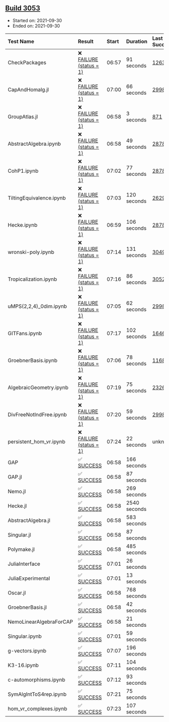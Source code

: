 ## [Build 3053](https://oscarci.mathematik.uni-kl.de/job/oscar-stable/3053/)

* Started on: 2021-09-30
* Ended on: 2021-09-30

| Test Name    | Result | Start | Duration | Last Success | First Failure |
|:-------------|:-------|:------|:---------|:-------------|:--------------|
| CheckPackages | ❌ [FAILURE (status = 1)](https://oscarci.mathematik.uni-kl.de/job/oscar-stable/3053/artifact/logs/build-3053/CheckPackages.log) | 06:57 | 91 seconds | [1263](https://oscarci.mathematik.uni-kl.de/job/oscar-stable/1263/) | [1264](https://oscarci.mathematik.uni-kl.de/job/oscar-stable/1264/) |
| CapAndHomalg.jl | ❌ [FAILURE (status = 1)](https://oscarci.mathematik.uni-kl.de/job/oscar-stable/3053/artifact/logs/build-3053/CapAndHomalg.jl.log) | 07:00 | 66 seconds | [2998](https://oscarci.mathematik.uni-kl.de/job/oscar-stable/2998/) | [2999](https://oscarci.mathematik.uni-kl.de/job/oscar-stable/2999/) |
| GroupAtlas.jl | ❌ [FAILURE (status = 1)](https://oscarci.mathematik.uni-kl.de/job/oscar-stable/3053/artifact/logs/build-3053/GroupAtlas.jl.log) | 06:58 | 3 seconds | [871](https://oscarci.mathematik.uni-kl.de/job/oscar-stable/871/) | [872](https://oscarci.mathematik.uni-kl.de/job/oscar-stable/872/) |
| AbstractAlgebra.ipynb | ❌ [FAILURE (status = 1)](https://oscarci.mathematik.uni-kl.de/job/oscar-stable/3053/artifact/logs/build-3053/AbstractAlgebra.ipynb.log) | 06:58 | 49 seconds | [2878](https://oscarci.mathematik.uni-kl.de/job/oscar-stable/2878/) | [2879](https://oscarci.mathematik.uni-kl.de/job/oscar-stable/2879/) |
| CohP1.ipynb | ❌ [FAILURE (status = 1)](https://oscarci.mathematik.uni-kl.de/job/oscar-stable/3053/artifact/logs/build-3053/CohP1.ipynb.log) | 07:02 | 77 seconds | [2878](https://oscarci.mathematik.uni-kl.de/job/oscar-stable/2878/) | [2879](https://oscarci.mathematik.uni-kl.de/job/oscar-stable/2879/) |
| TiltingEquivalence.ipynb | ❌ [FAILURE (status = 1)](https://oscarci.mathematik.uni-kl.de/job/oscar-stable/3053/artifact/logs/build-3053/TiltingEquivalence.ipynb.log) | 07:03 | 120 seconds | [2629](https://oscarci.mathematik.uni-kl.de/job/oscar-stable/2629/) | [2630](https://oscarci.mathematik.uni-kl.de/job/oscar-stable/2630/) |
| Hecke.ipynb | ❌ [FAILURE (status = 1)](https://oscarci.mathematik.uni-kl.de/job/oscar-stable/3053/artifact/logs/build-3053/Hecke.ipynb.log) | 06:59 | 106 seconds | [2878](https://oscarci.mathematik.uni-kl.de/job/oscar-stable/2878/) | [2879](https://oscarci.mathematik.uni-kl.de/job/oscar-stable/2879/) |
| wronski-poly.ipynb | ❌ [FAILURE (status = 1)](https://oscarci.mathematik.uni-kl.de/job/oscar-stable/3053/artifact/logs/build-3053/wronski-poly.ipynb.log) | 07:14 | 131 seconds | [3049](https://oscarci.mathematik.uni-kl.de/job/oscar-stable/3049/) | [3050](https://oscarci.mathematik.uni-kl.de/job/oscar-stable/3050/) |
| Tropicalization.ipynb | ❌ [FAILURE (status = 1)](https://oscarci.mathematik.uni-kl.de/job/oscar-stable/3053/artifact/logs/build-3053/Tropicalization.ipynb.log) | 07:16 | 86 seconds | [3052](https://oscarci.mathematik.uni-kl.de/job/oscar-stable/3052/) | [3053](https://oscarci.mathematik.uni-kl.de/job/oscar-stable/3053/) |
| uMPS(2,2,4)_0dim.ipynb | ❌ [FAILURE (status = 1)](https://oscarci.mathematik.uni-kl.de/job/oscar-stable/3053/artifact/logs/build-3053/uMPS-2-2-4-_0dim.ipynb.log) | 07:05 | 62 seconds | [2998](https://oscarci.mathematik.uni-kl.de/job/oscar-stable/2998/) | [2999](https://oscarci.mathematik.uni-kl.de/job/oscar-stable/2999/) |
| GITFans.ipynb | ❌ [FAILURE (status = 1)](https://oscarci.mathematik.uni-kl.de/job/oscar-stable/3053/artifact/logs/build-3053/GITFans.ipynb.log) | 07:17 | 102 seconds | [1646](https://oscarci.mathematik.uni-kl.de/job/oscar-stable/1646/) | [1647](https://oscarci.mathematik.uni-kl.de/job/oscar-stable/1647/) |
| GroebnerBasis.ipynb | ❌ [FAILURE (status = 1)](https://oscarci.mathematik.uni-kl.de/job/oscar-stable/3053/artifact/logs/build-3053/GroebnerBasis.ipynb.log) | 07:06 | 78 seconds | [1168](https://oscarci.mathematik.uni-kl.de/job/oscar-stable/1168/) | [1169](https://oscarci.mathematik.uni-kl.de/job/oscar-stable/1169/) |
| AlgebraicGeometry.ipynb | ❌ [FAILURE (status = 1)](https://oscarci.mathematik.uni-kl.de/job/oscar-stable/3053/artifact/logs/build-3053/AlgebraicGeometry.ipynb.log) | 07:19 | 75 seconds | [2326](https://oscarci.mathematik.uni-kl.de/job/oscar-stable/2326/) | [2327](https://oscarci.mathematik.uni-kl.de/job/oscar-stable/2327/) |
| DivFreeNotIndFree.ipynb | ❌ [FAILURE (status = 1)](https://oscarci.mathematik.uni-kl.de/job/oscar-stable/3053/artifact/logs/build-3053/DivFreeNotIndFree.ipynb.log) | 07:20 | 59 seconds | [2998](https://oscarci.mathematik.uni-kl.de/job/oscar-stable/2998/) | [2999](https://oscarci.mathematik.uni-kl.de/job/oscar-stable/2999/) |
| persistent_hom_vr.ipynb | ❌ [FAILURE (status = 1)](https://oscarci.mathematik.uni-kl.de/job/oscar-stable/3053/artifact/logs/build-3053/persistent_hom_vr.ipynb.log) | 07:24 | 22 seconds | unknown | unknown |
| GAP | ✅ [SUCCESS](https://oscarci.mathematik.uni-kl.de/job/oscar-stable/3053/artifact/logs/build-3053/GAP.log) | 06:58 | 166 seconds |  |  |
| GAP.jl | ✅ [SUCCESS](https://oscarci.mathematik.uni-kl.de/job/oscar-stable/3053/artifact/logs/build-3053/GAP.jl.log) | 06:58 | 87 seconds |  |  |
| Nemo.jl | ✅ [SUCCESS](https://oscarci.mathematik.uni-kl.de/job/oscar-stable/3053/artifact/logs/build-3053/Nemo.jl.log) | 06:58 | 269 seconds |  |  |
| Hecke.jl | ✅ [SUCCESS](https://oscarci.mathematik.uni-kl.de/job/oscar-stable/3053/artifact/logs/build-3053/Hecke.jl.log) | 06:58 | 2540 seconds |  |  |
| AbstractAlgebra.jl | ✅ [SUCCESS](https://oscarci.mathematik.uni-kl.de/job/oscar-stable/3053/artifact/logs/build-3053/AbstractAlgebra.jl.log) | 06:58 | 583 seconds |  |  |
| Singular.jl | ✅ [SUCCESS](https://oscarci.mathematik.uni-kl.de/job/oscar-stable/3053/artifact/logs/build-3053/Singular.jl.log) | 06:58 | 87 seconds |  |  |
| Polymake.jl | ✅ [SUCCESS](https://oscarci.mathematik.uni-kl.de/job/oscar-stable/3053/artifact/logs/build-3053/Polymake.jl.log) | 06:58 | 485 seconds |  |  |
| JuliaInterface | ✅ [SUCCESS](https://oscarci.mathematik.uni-kl.de/job/oscar-stable/3053/artifact/logs/build-3053/JuliaInterface.log) | 07:01 | 26 seconds |  |  |
| JuliaExperimental | ✅ [SUCCESS](https://oscarci.mathematik.uni-kl.de/job/oscar-stable/3053/artifact/logs/build-3053/JuliaExperimental.log) | 07:01 | 13 seconds |  |  |
| Oscar.jl | ✅ [SUCCESS](https://oscarci.mathematik.uni-kl.de/job/oscar-stable/3053/artifact/logs/build-3053/Oscar.jl.log) | 06:58 | 768 seconds |  |  |
| GroebnerBasis.jl | ✅ [SUCCESS](https://oscarci.mathematik.uni-kl.de/job/oscar-stable/3053/artifact/logs/build-3053/GroebnerBasis.jl.log) | 06:58 | 42 seconds |  |  |
| NemoLinearAlgebraForCAP | ✅ [SUCCESS](https://oscarci.mathematik.uni-kl.de/job/oscar-stable/3053/artifact/logs/build-3053/NemoLinearAlgebraForCAP.log) | 06:58 | 21 seconds |  |  |
| Singular.ipynb | ✅ [SUCCESS](https://oscarci.mathematik.uni-kl.de/job/oscar-stable/3053/artifact/logs/build-3053/Singular.ipynb.log) | 07:01 | 59 seconds |  |  |
| g-vectors.ipynb | ✅ [SUCCESS](https://oscarci.mathematik.uni-kl.de/job/oscar-stable/3053/artifact/logs/build-3053/g-vectors.ipynb.log) | 07:07 | 196 seconds |  |  |
| K3-16.ipynb | ✅ [SUCCESS](https://oscarci.mathematik.uni-kl.de/job/oscar-stable/3053/artifact/logs/build-3053/K3-16.ipynb.log) | 07:11 | 104 seconds |  |  |
| c-automorphisms.ipynb | ✅ [SUCCESS](https://oscarci.mathematik.uni-kl.de/job/oscar-stable/3053/artifact/logs/build-3053/c-automorphisms.ipynb.log) | 07:12 | 93 seconds |  |  |
| SymAlgIntToS4rep.ipynb | ✅ [SUCCESS](https://oscarci.mathematik.uni-kl.de/job/oscar-stable/3053/artifact/logs/build-3053/SymAlgIntToS4rep.ipynb.log) | 07:21 | 75 seconds |  |  |
| hom_vr_complexes.ipynb | ✅ [SUCCESS](https://oscarci.mathematik.uni-kl.de/job/oscar-stable/3053/artifact/logs/build-3053/hom_vr_complexes.ipynb.log) | 07:23 | 107 seconds |  |  |
